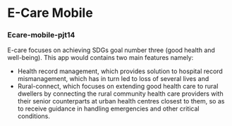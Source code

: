 # E-Care Mobile
### Ecare-mobile-pjt14
E-care focuses on achieving SDGs goal number three (good health and well-being). This app would contains two main features namely:
- Health record management, which provides solution to hospital record mismanagement, which has in turn led to loss of several lives and
- Rural-connect, which focuses on extending good health care to rural dwellers by connecting the rural community health care providers with their senior counterparts at urban health centres closest to them, so as to receive guidance in handling emergencies and other critical conditions.
